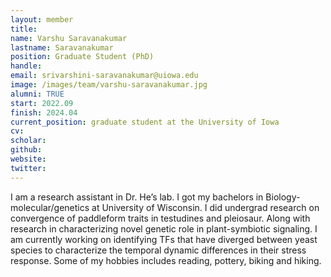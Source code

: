 ```yaml
---
layout: member
title:
name: Varshu Saravanakumar
lastname: Saravanakumar
position: Graduate Student (PhD)
handle:
email: srivarshini-saravanakumar@uiowa.edu
image: /images/team/varshu-saravanakumar.jpg
alumni: TRUE
start: 2022.09
finish: 2024.04
current_position: graduate student at the University of Iowa
cv:
scholar:
github:
website:
twitter:
---
```


I am a research assistant in Dr. He’s lab. I got my bachelors in Biology- molecular/genetics at University of Wisconsin. I did undergrad research on convergence of paddleform traits in testudines and pleiosaur. Along with research in characterizing novel genetic role in plant-symbiotic signaling. I am currently working on identifying TFs that have diverged between yeast species to characterize the temporal dynamic differences in their stress response. Some of my hobbies includes reading, pottery, biking and hiking.
